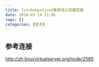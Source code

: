 ```yaml
---
title: lvs+keepalived集群独立部署配置  
date: 2018-03-14 11:06  
tags: []  
categories: [技术]  
---
```






## 参考连接

http://zh.linuxvirtualserver.org/node/2585
